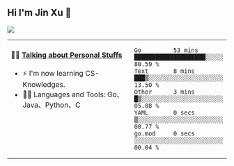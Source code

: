 
## Hi I'm Jin Xu 👋
![](https://komarev.com/ghpvc/?username=jiayouxujin&color=brightgreen&label=PROFILE+VIEWS)



<table align="center">
<tr>
<td valign="top" width="60%">

#### 🏋️‍♀️ <a href="https://github.com/jiayouxujin" target="_blank">Talking about Personal Stuffs</a>
<!-- recent_releases starts -->

- ⚡  I'm now learning CS-Knowledges.  
- 🏊‍♂️ Languages and Tools: Go、Java、Python、C
<!-- recent_releases ends -->
</td>
<td>
 
<!--START_SECTION:waka-->

```text
Go         53 mins         ████████████████████░░░░░   80.59 %
Text       8 mins          ███▒░░░░░░░░░░░░░░░░░░░░░   13.50 %
Other      3 mins          █▒░░░░░░░░░░░░░░░░░░░░░░░   05.08 %
YAML       0 secs          ▒░░░░░░░░░░░░░░░░░░░░░░░░   00.77 %
go.mod     0 secs          ░░░░░░░░░░░░░░░░░░░░░░░░░   00.04 %
```

<!--END_SECTION:waka-->
 
</td>
</tr>
</table>





